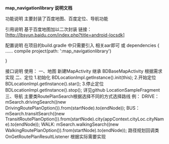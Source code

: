 **map_navigationlibrary 说明文档**

功能说明
  主要封装了百度地图、百度定位、导航功能


引用说明
 基于百度地图加以二次封装
链接：[http://lbsyun.baidu.com/index.php?title=android-locsdk]

配置说明
在项目的build.gradle 中只需要引入 相关aar即可
或
dependencies {
   ......
    compile project(path: ':map_navigationlibrary')

}

接口说明
使用：
一、地图
 新建MapActivity 继承 BDBaseMapActivity 根据需求实现
二、定位
1.初始化 BDLocationImpl.getInstance().init(this);
2.开始定位 BDLocationImpl.getInstance().star();
3.停止定位  BDLocationImpl.getInstance().stop();
详见github   LocationSampleFragment
三、导航
主要类RoutePlanSearch根据选择不同的方式选择路线
例：
DRIVE：
 mSearch.drivingSearch((new DrivingRoutePlanOption()).from(startNode).to(endNode));
BUS：
 mSearch.transitSearch((new TransitRoutePlanOption()).from(startNode).city(appContext.cityLoc.cityName).to(endNode));
WALK:
 mSearch.walkingSearch((new WalkingRoutePlanOption()).from(startNode).to(endNode));
 路径规划回调类 OnGetRoutePlanResultListener 根据实际需要实现
